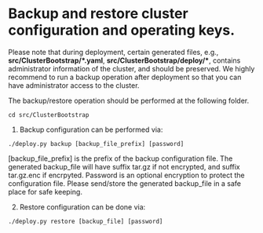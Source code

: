 # Backup and restore cluster configuration and operating keys. 

Please note that during deployment, certain generated files, e.g., __src/ClusterBootstrap/*.yaml__, __src/ClusterBootstrap/deploy/*__, contains administrator information of the cluster, and should be preserved. We highly recommend to run a backup operation after deployment so that you can have administrator access to the cluster. 

The backup/restore operation should be performed at the following folder.

  ```
  cd src/ClusterBootstrap
  ```
  
1. Backup configuration can be performed via:
  ```
  ./deploy.py backup [backup_file_prefix] [password]
  ```
  [backup_file_prefix] is the prefix of the backup configuration file. The generated backup_file will have suffix tar.gz if not encrypted, and suffix tar.gz.enc if encrpyted. Password is an optional encryption to protect the configuration file. Please send/store the generated backup_file in a safe place for safe keeping. 
  
2. Restore configuration can be done via: 
  ```
  ./deploy.py restore [backup_file] [password]
  ```
